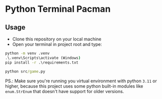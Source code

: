# Python Terminal Pacman

## Usage

- Clone this repository on your local machine
- Open your terminal in project root and type:

```cmd
python -m venv .venv
.\.venv\Scripts\activate (Windows)
pip install -r .\requirements.txt

python src/game.py
```

PS.: Make sure you're running you virtual environment with python `3.11` or higher, because this project uses some python built-in modules like `enum.StrEnum` that doesn't have support for older versions.
